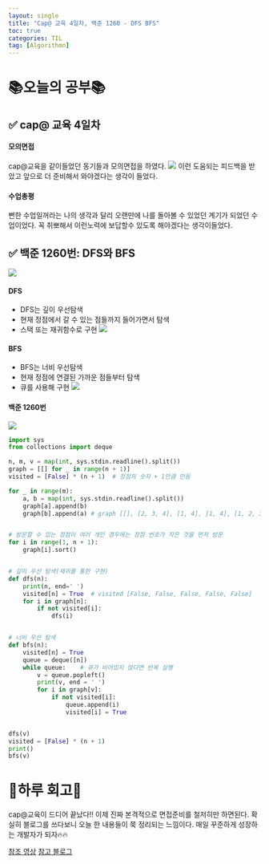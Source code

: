 ```yaml
---
layout: single
title: "Cap@ 교육 4일차, 백준 1260 - DFS BFS"
toc: true
categories: TIL
tag: [Algorithmn]
---
```


# 📚오늘의 공부📚
## ✅ cap@ 교육 4일차
#### 모의면접
cap@교육을 같이들었던 동기들과 모의면접을 하였다.
![](https://images.velog.io/images/gigymi2005/post/356677d5-66ee-4a3e-92e7-2c9d6dbcb869/%E1%84%89%E1%85%B3%E1%84%8F%E1%85%B3%E1%84%85%E1%85%B5%E1%86%AB%E1%84%89%E1%85%A3%E1%86%BA%202022-02-17%20%E1%84%8B%E1%85%A9%E1%84%92%E1%85%AE%2011.21.40.png)
이런 도움되는 피드백을 받았고 앞으로 더 준비해서 와야겠다는 생각이 들었다.

#### 수업총평
뻔한 수업일꺼라는 나의 생각과 달리  오랜만에 나를 돌아볼 수 있었던 계기가 되었던 수업이었다. 꼭 취뽀해서 이런노력에 보답할수 있도록 해야겠다는 생각이들었다.
## ✅ 백준 1260번: DFS와 BFS
![](https://media.vlpt.us/images/lucky-korma/post/e2ef7ac3-14e6-42e7-a768-224c5f773e29/R1280x0-3.gif)
#### DFS
- DFS는 깊이 우선탐색 
- 현재 정점에서 갈 수 있는 점들까지 들어가면서 탐색
- 스택 또는 재귀함수로 구현
![](https://images.velog.io/images/gigymi2005/post/093b6caf-a870-499e-9934-c559c2d923a0/%E1%84%89%E1%85%B3%E1%84%8F%E1%85%B3%E1%84%85%E1%85%B5%E1%86%AB%E1%84%89%E1%85%A3%E1%86%BA%202022-02-17%20%E1%84%8B%E1%85%A9%E1%84%92%E1%85%AE%2011.26.43.png)

#### BFS
- BFS는 너비 우선탐색
- 현재 정점에 연결된 가까운 점들부터 탐색
- 큐를 사용해 구현
![](https://images.velog.io/images/gigymi2005/post/1c104f64-4220-4f16-9a2b-29fd025a75a1/%E1%84%89%E1%85%B3%E1%84%8F%E1%85%B3%E1%84%85%E1%85%B5%E1%86%AB%E1%84%89%E1%85%A3%E1%86%BA%202022-02-17%20%E1%84%8B%E1%85%A9%E1%84%92%E1%85%AE%2011.27.00.png)


#### 백준 1260번
![](https://images.velog.io/images/gigymi2005/post/b0bb6f21-2ba3-45f8-a4cd-e24d998ea5d9/%E1%84%89%E1%85%B3%E1%84%8F%E1%85%B3%E1%84%85%E1%85%B5%E1%86%AB%E1%84%89%E1%85%A3%E1%86%BA%202022-02-17%20%E1%84%8B%E1%85%A9%E1%84%92%E1%85%AE%2011.28.56.png)


```python
import sys
from collections import deque

n, m, v = map(int, sys.stdin.readline().split())
graph = [[] for _ in range(n + 1)]
visited = [False] * (n + 1)  # 정점의 숫자 + 1만큼 만듬

for _ in range(m):
    a, b = map(int, sys.stdin.readline().split())
    graph[a].append(b)
    graph[b].append(a) # graph [[], [2, 3, 4], [1, 4], [1, 4], [1, 2, 3]]


# 방문할 수 있는 정점이 여러 개인 경우에는 정점 번호가 작은 것을 먼저 방문
for i in range(1, n + 1):
    graph[i].sort()


# 깊이 우선 탐색(재귀를 통한 구현)
def dfs(n):
    print(n, end=' ')
    visited[n] = True  # visited [False, False, False, False, False]
    for i in graph[n]:
        if not visited[i]:
            dfs(i)


# 너비 우선 탐색
def bfs(n):
    visited[n] = True
    queue = deque([n])
    while queue:    # 큐가 비어있지 않다면 반복 실행
        v = queue.popleft()
        print(v, end = ' ')
        for i in graph[v]:
            if not visited[i]:
                queue.append(i)
                visited[i] = True


dfs(v)
visited = [False] * (n + 1)
print()
bfs(v)
```

# 🎯하루 회고🎯
cap@교육이 드디어 끝났다!!
이제 진짜 본격적으로 면접준비를 철저히만 하면된다.
확실히 블로그를 쓰다보니 오늘 한 내용들이 쭉 정리되는 느낌이다.
매일 꾸준하게 성장하는 개발자가 되자🔥🔥


[참조 영상](https://www.youtube.com/watch?v=-wsYtm0x3nw)
[참고 블로그](https://velog.io/@lucky-korma/DFS-BFS%EC%9D%98-%EC%84%A4%EB%AA%85-%EC%B0%A8%EC%9D%B4%EC%A0%90)

